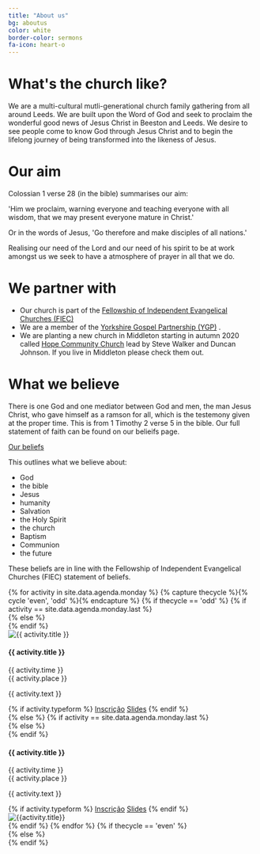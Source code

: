 ```yaml
---
title: "About us"
bg: aboutus
color: white
border-color: sermons
fa-icon: heart-o
---
```


# What's the church like?
We are a multi-cultural mutli-generational church family gathering from all around Leeds. We are built upon the Word of God and seek to proclaim the wonderful good news of Jesus Christ in Beeston and Leeds. We desire to see people come to know God through Jesus Christ and to begin the lifelong journey of being transformed into the likeness of Jesus.


# Our aim
Colossian 1 verse 28 (in the bible) summarises our aim: 

'Him we proclaim, warning everyone and teaching everyone with all wisdom, that we may present everyone mature in Christ.'

Or in the words of Jesus, 'Go therefore and make disciples of all nations.'

Realising our need of the Lord and our need of his spirit to be at work amongst us we seek to have a atmosphere of prayer in all that we do.


# We partner with
- Our church is part of the [Fellowship of Independent Evangelical Churches (FIEC)](https://fiec.org.uk) <i class="fa fa-external-link" aria-hidden="true" style="color:white"></i> 
- We are a member of the [Yorkshire Gospel Partnership (YGP)](http://ygp.org.uk) <i class="fa fa-external-link" aria-hidden="true" style="color:white"></i>. 
- We are planting a new church in Middleton starting in autumn 2020 called [Hope Community Church](https://hopemiddleton.co.uk) lead by Steve Walker and Duncan Johnson. If you live in Middleton please check them out.


# What we believe

There is one God and one mediator between God and men, the man Jesus Christ, who gave himself as a ramson for all, which is the testemony given at the proper time.
This is from 1 Timothy 2 verse 5 in the bible. Our full statement of faith can be found on our belieifs page. 

<div class="center-align">
  <a class="waves-effect waves-light btn-large" href="{{ 'we-believe' | relative_url }}">Our beliefs</a>
</div>

This outlines what we believe about:
- God 
- the bible
- Jesus 
- humanity
- Salvation
- the Holy Spirit
- the church
- Baptism
- Communion
- the future

These beliefs are in line with the Fellowship of Independent Evangelical Churches (FIEC) statement of beliefs. 

<div class="section-lines section-top section-left"></div>
{% for activity in site.data.agenda.monday %}
  {% capture thecycle %}{% cycle 'even', 'odd' %}{% endcapture %}
  {% if thecycle == 'odd' %}
  {% if activity == site.data.agenda.monday.last %}
  <div class="activity section-left">
  {% else %}
  <div class="activity section-left section-bottom"'>
  {% endif %}
    <div class="row activity-info-wrapper valign-wrapper">
      <div class="col m3 activity-img valign">
        <img  src="img/{{ activity.image }}" alt="{{ activity.title }}">
      </div>
      <div class="col m9 activity-info">
        <h4 class="activity-title"> {{ activity.title }} </h4>
        <div class="col s12 activity-time">
          <i class="fa fa-clock-o"></i> <span> {{ activity.time }} </span>
        </div>
        <div class="col s12 activity-place">
          <i class="fa fa-map-marker"></i> <span> {{ activity.place }} </span>
        </div>
        <p class="col m12 activity-desc"> {{ activity.text }} </p>
        {% if activity.typeform %}
        <a class="waves-effect waves-light btn bg-{{ page.border-color }}" href="{{ activity.typeform }}" target="blank">Inscrição</a>
        <a class="waves-effect waves-light btn bg-{{ page.border-color }}" href="{{ activity.presentation}}" target="blank">Slides</a>
        {% endif %}
      </div>
    </div>
  </div>
  {% else %}
  {% if activity == site.data.agenda.monday.last %}
  <div class="activity section-right">
  {% else %}
  <div class="activity section-right section-bottom">
  {% endif %}
    <div class="row activity-info-wrapper valign-wrapper">
      <div class="col m9 activity-info">
        <h4 class="activity-title"> {{ activity.title }} </h4>
        <div class="col s12 activity-time">
          <i class="fa fa-clock-o"></i> <span> {{ activity.time }} </span>
        </div>
        <div class="col s12 activity-place">
          <i class="fa fa-map-marker"></i> <span> {{ activity.place }} </span>
        </div>
        <p class="col m12 activity-desc"> {{ activity.text }} </p>
        {% if activity.typeform %}
        <a class="waves-effect waves-light btn bg-{{ page.border-color }}" href="{{ activity.typeform }}" target="blank">Inscrição</a>
        <a class="waves-effect waves-light btn bg-{{ page.border-color }}" href="{{ activity.presentation}}" target="blank">Slides</a>
        {% endif %}
      </div>
      <div class="col m3 activity-img valign">
        <img  src="img/{{ activity.image }}" alt="{{activity.title}}">
      </div>
    </div>
  </div>
  {% endif %}
{% endfor %}
{% if thecycle == 'even' %}
<div class="section-lines section-bottom section-left"></div>
  {% else %}
<div class="section-lines section-bottom section-right"></div>
{% endif %}
